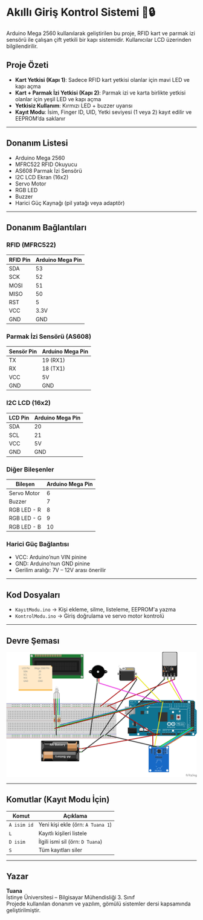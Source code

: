 # Akıllı Giriş Kontrol Sistemi 🚪🔒

Arduino Mega 2560 kullanılarak geliştirilen bu proje, RFID kart ve parmak izi sensörü ile çalışan çift yetkili bir kapı sistemidir. Kullanıcılar LCD üzerinden bilgilendirilir.

## Proje Özeti
- **Kart Yetkisi (Kapı 1)**: Sadece RFID kart yetkisi olanlar için mavi LED ve kapı açma
- **Kart + Parmak İzi Yetkisi (Kapı 2)**: Parmak izi ve karta birlikte yetkisi olanlar için yeşil LED ve kapı açma
- **Yetkisiz Kullanım**: Kırmızı LED + buzzer uyarısı
- **Kayıt Modu**: İsim, Finger ID, UID, Yetki seviyesi (1 veya 2) kayıt edilir ve EEPROM’da saklanır

---

## Donanım Listesi
- Arduino Mega 2560
- MFRC522 RFID Okuyucu
- AS608 Parmak İzi Sensörü
- I2C LCD Ekran (16x2)
- Servo Motor
- RGB LED
- Buzzer
- Harici Güç Kaynağı (pil yatağı veya adaptör)

---

## Donanım Bağlantıları

### RFID (MFRC522)
| RFID Pin | Arduino Mega Pin |
|----------|------------------|
| SDA      | 53               |
| SCK      | 52               |
| MOSI     | 51               |
| MISO     | 50               |
| RST      | 5                |
| VCC      | 3.3V             |
| GND      | GND              |

### Parmak İzi Sensörü (AS608)
| Sensör Pin | Arduino Mega Pin |
|------------|------------------|
| TX         | 19 (RX1)         |
| RX         | 18 (TX1)         |
| VCC        | 5V               |
| GND        | GND              |

### I2C LCD (16x2)
| LCD Pin | Arduino Mega Pin |
|---------|------------------|
| SDA     | 20               |
| SCL     | 21               |
| VCC     | 5V               |
| GND     | GND              |

### Diğer Bileşenler
| Bileşen      | Arduino Mega Pin |
|--------------|------------------|
| Servo Motor  | 6                |
| Buzzer       | 7                |
| RGB LED - R  | 8                |
| RGB LED - G  | 9                |
| RGB LED - B  | 10               |

### Harici Güç Bağlantısı
- VCC: Arduino’nun VIN pinine
- GND: Arduino’nun GND pinine
- Gerilim aralığı: 7V – 12V arası önerilir

---

##  Kod Dosyaları
- `KayıtModu.ino` → Kişi ekleme, silme, listeleme, EEPROM'a yazma
- `KontrolModu.ino` → Giriş doğrulama ve servo motor kontrolü

---

## Devre Şeması
![RFID Devre](fritzing.png)

---

## Komutlar (Kayıt Modu İçin)
| Komut          | Açıklama                              |
|----------------|---------------------------------------|
| `A isim id`    | Yeni kişi ekle (örn: `A Tuana 1`)     |
| `L`            | Kayıtlı kişileri listele              |
| `D isim`       | İlgili ismi sil (örn: `D Tuana`)      |
| `S`            | Tüm kayıtları siler                   |

---

## Yazar
**Tuana**  
İstinye Üniversitesi – Bilgisayar Mühendisliği 3. Sınıf  
Projede kullanılan donanım ve yazılım, gömülü sistemler dersi kapsamında geliştirilmiştir.

